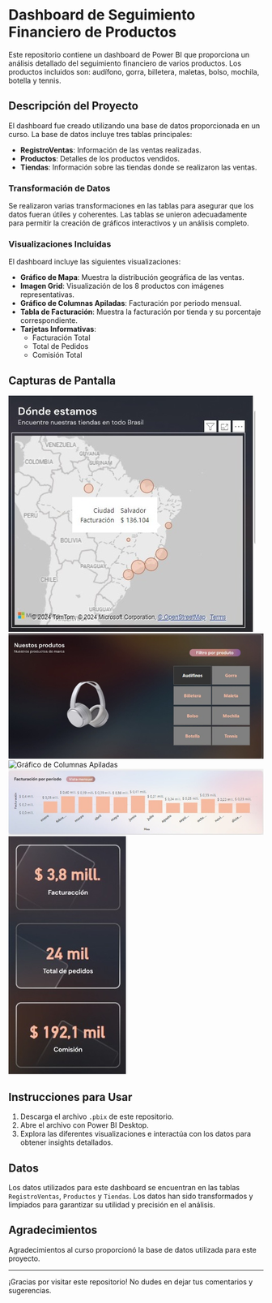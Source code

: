 # Dashboard de Seguimiento Financiero de Productos

Este repositorio contiene un dashboard de Power BI que proporciona un análisis detallado del seguimiento financiero de varios productos. Los productos incluidos son: audífono, gorra, billetera, maletas, bolso, mochila, botella y tennis.

## Descripción del Proyecto

El dashboard fue creado utilizando una base de datos proporcionada en un curso. La base de datos incluye tres tablas principales:
- **RegistroVentas**: Información de las ventas realizadas.
- **Productos**: Detalles de los productos vendidos.
- **Tiendas**: Información sobre las tiendas donde se realizaron las ventas.

### Transformación de Datos

Se realizaron varias transformaciones en las tablas para asegurar que los datos fueran útiles y coherentes. Las tablas se unieron adecuadamente para permitir la creación de gráficos interactivos y un análisis completo.

### Visualizaciones Incluidas

El dashboard incluye las siguientes visualizaciones:
- **Gráfico de Mapa**: Muestra la distribución geográfica de las ventas.
- **Imagen Grid**: Visualización de los 8 productos con imágenes representativas.
- **Gráfico de Columnas Apiladas**: Facturación por periodo mensual.
- **Tabla de Facturación**: Muestra la facturación por tienda y su porcentaje correspondiente.
- **Tarjetas Informativas**:
  - Facturación Total
  - Total de Pedidos
  - Comisión Total

## Capturas de Pantalla

![Mapa de Ventas](images/Mapa.jpeg)
![Grid de Imágenes](images/ImagenProducto.png.jpeg)
![Gráfico de Columnas Apiladas](imagines/GraáficoFacturacións.jpeg)
![Tabla de Facturación](images/GráficoFacturación.png.jpeg)
![Tarjetas Informativas](images/TarjetasInformativas.png.jpeg)

## Instrucciones para Usar

1. Descarga el archivo `.pbix` de este repositorio.
2. Abre el archivo con Power BI Desktop.
3. Explora las diferentes visualizaciones e interactúa con los datos para obtener insights detallados.

## Datos

Los datos utilizados para este dashboard se encuentran en las tablas `RegistroVentas`, `Productos` y `Tiendas`. Los datos han sido transformados y limpiados para garantizar su utilidad y precisión en el análisis.

## Agradecimientos

Agradecimientos al curso proporcionó la base de datos utilizada para este proyecto.

---

¡Gracias por visitar este repositorio! No dudes en dejar tus comentarios y sugerencias.
